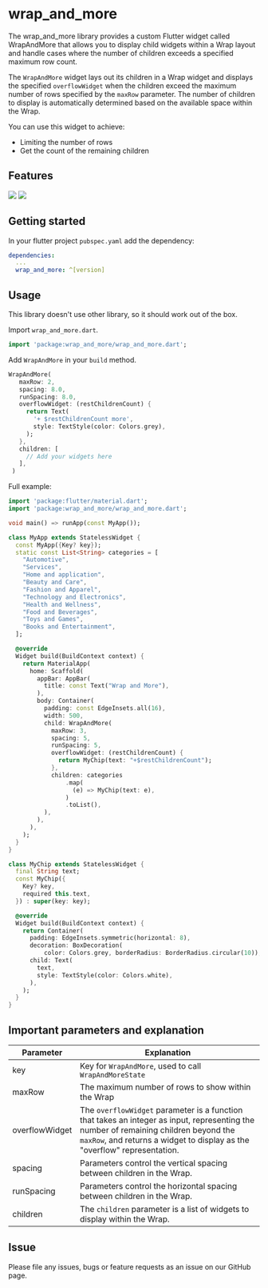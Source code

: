 <!--
This README describes the package. If you publish this package to pub.dev,
this README's contents appear on the landing page for your package.

For information about how to write a good package README, see the guide for
[writing package pages](https://dart.dev/guides/libraries/writing-package-pages).

For general information about developing packages, see the Dart guide for
[creating packages](https://dart.dev/guides/libraries/create-library-packages)
and the Flutter guide for
[developing packages and plugins](https://flutter.dev/developing-packages).
-->
# wrap_and_more

The wrap_and_more library provides a custom Flutter widget called WrapAndMore that allows you to display child widgets within a Wrap layout and handle cases where the number of children exceeds a specified maximum row count.

The `WrapAndMore` widget lays out its children in a Wrap widget and
displays the specified `overflowWidget` when the children exceed the
maximum number of rows specified by the `maxRow` parameter. The number
of children to display is automatically determined based on the available
space within the Wrap.

You can use this widget to achieve:

- Limiting the number of rows
- Get the count of the remaining children

## Features

![](https://raw.githubusercontent.com/ibnufth/wrap_and_more/main/example_image_1.png) ![](https://raw.githubusercontent.com/ibnufth/wrap_and_more/main/example_image_2.png)

## Getting started

In your flutter project `pubspec.yaml` add the dependency:

```yaml
dependencies:
  ...
  wrap_and_more: ^[version]
```

## Usage

This library doesn't use other library, so it should work out of the box.

Import `wrap_and_more.dart`.

```dart
import 'package:wrap_and_more/wrap_and_more.dart';
```

Add `WrapAndMore` in your `build` method.

```dart
WrapAndMore(
   maxRow: 2,
   spacing: 8.0,
   runSpacing: 8.0,
   overflowWidget: (restChildrenCount) {
     return Text(
       '+ $restChildrenCount more',
       style: TextStyle(color: Colors.grey),
     );
   },
   children: [
     // Add your widgets here
   ],
 )
```

Full example:

```dart
import 'package:flutter/material.dart';
import 'package:wrap_and_more/wrap_and_more.dart';

void main() => runApp(const MyApp());

class MyApp extends StatelessWidget {
  const MyApp({Key? key});
  static const List<String> categories = [
    "Automotive",
    "Services",
    "Home and application",
    "Beauty and Care",
    "Fashion and Apparel",
    "Technology and Electronics",
    "Health and Wellness",
    "Food and Beverages",
    "Toys and Games",
    "Books and Entertainment",
  ];

  @override
  Widget build(BuildContext context) {
    return MaterialApp(
      home: Scaffold(
        appBar: AppBar(
          title: const Text("Wrap and More"),
        ),
        body: Container(
          padding: const EdgeInsets.all(16),
          width: 500,
          child: WrapAndMore(
            maxRow: 3,
            spacing: 5,
            runSpacing: 5,
            overflowWidget: (restChildrenCount) {
              return MyChip(text: "+$restChildrenCount");
            },
            children: categories
                .map(
                  (e) => MyChip(text: e),
                )
                .toList(),
          ),
        ),
      ),
    );
  }
}

class MyChip extends StatelessWidget {
  final String text;
  const MyChip({
    Key? key,
    required this.text,
  }) : super(key: key);

  @override
  Widget build(BuildContext context) {
    return Container(
      padding: EdgeInsets.symmetric(horizontal: 8),
      decoration: BoxDecoration(
          color: Colors.grey, borderRadius: BorderRadius.circular(10)),
      child: Text(
        text,
        style: TextStyle(color: Colors.white),
      ),
    );
  }
}

```

## Important parameters and explanation

|Parameter|Explanation|
|-----|-----|
|key|Key for `WrapAndMore`, used to call `WrapAndMoreState`|
|maxRow|The maximum number of rows to show within the Wrap|
|overflowWidget|The `overflowWidget` parameter is a function that takes an integer as input, representing the number of remaining children beyond the `maxRow`, and returns a widget to display as the "overflow" representation.|
|spacing|Parameters control the vertical spacing between children in the Wrap.|
|runSpacing|Parameters control the horizontal spacing between children in the Wrap.|
|children| The `children` parameter is a list of widgets to display within the Wrap.


## Issue

Please file any issues, bugs or feature requests as an issue on our GitHub page.

